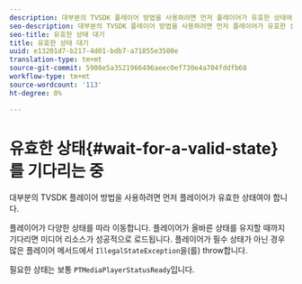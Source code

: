 ```yaml
---
description: 대부분의 TVSDK 플레이어 방법을 사용하려면 먼저 플레이어가 유효한 상태여야 합니다.
seo-description: 대부분의 TVSDK 플레이어 방법을 사용하려면 먼저 플레이어가 유효한 상태여야 합니다.
seo-title: 유효한 상태 대기
title: 유효한 상태 대기
uuid: e13201d7-b217-4d01-bdb7-a71855e3500e
translation-type: tm+mt
source-git-commit: 5908e5a3521966496aeec0ef730e4a704fddfb68
workflow-type: tm+mt
source-wordcount: '113'
ht-degree: 0%

---
```



# 유효한 상태{#wait-for-a-valid-state}를 기다리는 중

대부분의 TVSDK 플레이어 방법을 사용하려면 먼저 플레이어가 유효한 상태여야 합니다.

플레이어가 다양한 상태를 따라 이동합니다. 플레이어가 올바른 상태를 유지할 때까지 기다리면 미디어 리소스가 성공적으로 로드됩니다. 플레이어가 필수 상태가 아닌 경우 많은 플레이어 메서드에서 `IllegalStateException`을(를) throw합니다.

필요한 상태는 보통 `PTMediaPlayerStatusReady`입니다.
